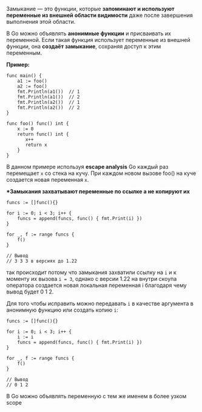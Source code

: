 Замыкание — это функции, которые **запоминают и используют переменные из внешней области видимости** даже после завершения выполнения этой области.

В Go можно объявлять **анонимные функции** и присваивать их переменной. Если такая функция использует переменные из внешней функции, она **создаёт замыкание**, сохраняя доступ к этим переменным.

**Пример:**

```
func main() {  
    a1 := foo()
    a2 := foo()
    fmt.Println(a1())  // 1
    fmt.Println(a1())  // 2
    fmt.Println(a2())  // 1
    fmt.Println(a2())  // 2
}  
  
func foo() func() int {  
    x := 0  
    return func() int {  
       x++  
       return x  
    }  
}
```

В данном примере используя **escape analysis** Go каждый раз перемещает `x` со стека на кучу.
При каждом новом вызове foo() на куче создается новая переменная `x`.

**\*Замыкания захватывают переменные по ссылке а не копируют их**

```
funcs := []func(){}

for i := 0; i < 3; i++ {
	funcs = append(funcs, func() { fmt.Print(i) })
}

for _, f := range funcs {
	f()
}

// Вывод
// 3 3 3 в версиях до 1.22
```

так происходит потому что замыкания захватили ссылку на `i` и к моменту их вызова `i = 3`, однако с версии 1.22 на внутри скоупа оператора создается новая локальная переменная i благодаря чему вывод будет 0 1 2.

Для того чтобы исправить можно передавать `i` в качестве аргумента в анонимную функцию или создать копию `i`:

```
funcs := []func(){}

for i := 0; i < 3; i++ {
	i := i
	funcs = append(funcs, func() { fmt.Print(i) })
}

for _, f := range funcs {
	f()
}

// Вывод
// 0 1 2
```

В Go можно объявлять переменную с тем же именем в более узком scope 